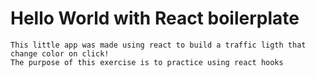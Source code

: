 # Hello World with React boilerplate

```
This little app was made using react to build a traffic ligth that change color on click!
The purpose of this exercise is to practice using react hooks

```
